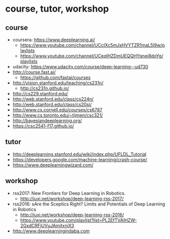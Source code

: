# course, tutor, workshop

## course
* coursera: https://www.deeplearning.ai/
  * https://www.youtube.com/channel/UCcIXc5mJsHVYTZR1maL5l9w/playlists
  * https://www.youtube.com/channel/UCeqlHZDmUEQQHYqnei8doYg/playlists
* udacity: https://www.udacity.com/course/deep-learning--ud730
* http://course.fast.ai/
  * https://github.com/fastai/courses
* http://vision.stanford.edu/teaching/cs231n/
  * http://cs231n.github.io/
* http://cs229.stanford.edu/
* http://web.stanford.edu/class/cs224n/
* http://web.stanford.edu/class/cs20si/
* http://www.cs.cornell.edu/courses/cs6787
* http://www.cs.toronto.edu/~tijmen/csc321/
* http://bayesiandeeplearning.org/
* https://csc2541-f17.github.io/

## tutor
* http://deeplearning.stanford.edu/wiki/index.php/UFLDL_Tutorial
* https://developers.google.com/machine-learning/crash-course/
* https://www.deeplearningwizard.com/

## workshop
* rss2017: New Frontiers for Deep Learning in Robotics.
  * http://juxi.net/workshop/deep-learning-rss-2017/
* rss2016: sAre the Sceptics Right? Limits and Potentials of Deep Learning in Robotics
  * http://juxi.net/workshop/deep-learning-rss-2016/
  * https://www.youtube.com/playlist?list=PL2EfTVAIHZW-2GxdCRFjUVuJAmitxniX3
* http://www.deeplearningindaba.com

